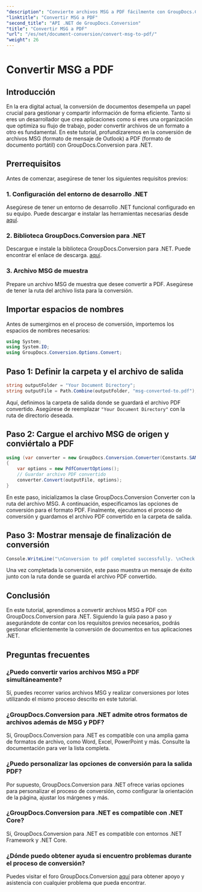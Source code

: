 ```yaml
---
"description": "Convierte archivos MSG a PDF fácilmente con GroupDocs.Conversion para .NET. Sigue nuestra guía paso a paso para una gestión de documentos fluida."
"linktitle": "Convertir MSG a PDF"
"second_title": "API .NET de GroupDocs.Conversion"
"title": "Convertir MSG a PDF"
"url": "/es/net/document-conversion/convert-msg-to-pdf/"
"weight": 26
---
```


# Convertir MSG a PDF

## Introducción
En la era digital actual, la conversión de documentos desempeña un papel crucial para gestionar y compartir información de forma eficiente. Tanto si eres un desarrollador que crea aplicaciones como si eres una organización que optimiza su flujo de trabajo, poder convertir archivos de un formato a otro es fundamental. En este tutorial, profundizaremos en la conversión de archivos MSG (formato de mensaje de Outlook) a PDF (formato de documento portátil) con GroupDocs.Conversion para .NET.
## Prerrequisitos
Antes de comenzar, asegúrese de tener los siguientes requisitos previos:
### 1. Configuración del entorno de desarrollo .NET
Asegúrese de tener un entorno de desarrollo .NET funcional configurado en su equipo. Puede descargar e instalar las herramientas necesarias desde [aquí](https://dotnet.microsoft.com/download).
### 2. Biblioteca GroupDocs.Conversion para .NET
Descargue e instale la biblioteca GroupDocs.Conversion para .NET. Puede encontrar el enlace de descarga. [aquí](https://releases.groupdocs.com/conversion/net/).
### 3. Archivo MSG de muestra
Prepare un archivo MSG de muestra que desee convertir a PDF. Asegúrese de tener la ruta del archivo lista para la conversión.

## Importar espacios de nombres
Antes de sumergirnos en el proceso de conversión, importemos los espacios de nombres necesarios:
```csharp
using System;
using System.IO;
using GroupDocs.Conversion.Options.Convert;
```

## Paso 1: Definir la carpeta y el archivo de salida
```csharp
string outputFolder = "Your Document Directory";
string outputFile = Path.Combine(outputFolder, "msg-converted-to.pdf");
```
Aquí, definimos la carpeta de salida donde se guardará el archivo PDF convertido. Asegúrese de reemplazar `"Your Document Directory"` con la ruta de directorio deseada.
## Paso 2: Cargue el archivo MSG de origen y conviértalo a PDF
```csharp
using (var converter = new GroupDocs.Conversion.Converter(Constants.SAMPLE_MSG))
{
    var options = new PdfConvertOptions();
    // Guardar archivo PDF convertido
    converter.Convert(outputFile, options);
}
```
En este paso, inicializamos la clase GroupDocs.Conversion Converter con la ruta del archivo MSG. A continuación, especificamos las opciones de conversión para el formato PDF. Finalmente, ejecutamos el proceso de conversión y guardamos el archivo PDF convertido en la carpeta de salida.
## Paso 3: Mostrar mensaje de finalización de conversión
```csharp
Console.WriteLine("\nConversion to pdf completed successfully. \nCheck output in {0}", outputFolder);
```
Una vez completada la conversión, este paso muestra un mensaje de éxito junto con la ruta donde se guarda el archivo PDF convertido.

## Conclusión
En este tutorial, aprendimos a convertir archivos MSG a PDF con GroupDocs.Conversion para .NET. Siguiendo la guía paso a paso y asegurándote de contar con los requisitos previos necesarios, podrás gestionar eficientemente la conversión de documentos en tus aplicaciones .NET.
## Preguntas frecuentes
### ¿Puedo convertir varios archivos MSG a PDF simultáneamente?
Sí, puedes recorrer varios archivos MSG y realizar conversiones por lotes utilizando el mismo proceso descrito en este tutorial.
### ¿GroupDocs.Conversion para .NET admite otros formatos de archivos además de MSG y PDF?
Sí, GroupDocs.Conversion para .NET es compatible con una amplia gama de formatos de archivo, como Word, Excel, PowerPoint y más. Consulte la documentación para ver la lista completa.
### ¿Puedo personalizar las opciones de conversión para la salida PDF?
Por supuesto, GroupDocs.Conversion para .NET ofrece varias opciones para personalizar el proceso de conversión, como configurar la orientación de la página, ajustar los márgenes y más.
### ¿GroupDocs.Conversion para .NET es compatible con .NET Core?
Sí, GroupDocs.Conversion para .NET es compatible con entornos .NET Framework y .NET Core.
### ¿Dónde puedo obtener ayuda si encuentro problemas durante el proceso de conversión?
Puedes visitar el foro GroupDocs.Conversion [aquí](https://forum.groupdocs.com/c/conversion/11) para obtener apoyo y asistencia con cualquier problema que pueda encontrar.